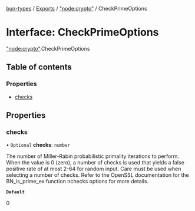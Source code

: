 [bun-types](https://oven-sh.github.io/bun-types/README.md) / [Exports](https://oven-sh.github.io/bun-types/modules.md) / ["node:crypto"](https://oven-sh.github.io/bun-types/modules/node_crypto_.md) / CheckPrimeOptions

# Interface: CheckPrimeOptions

["node:crypto"](https://oven-sh.github.io/bun-types/modules/node_crypto_.md).CheckPrimeOptions

## Table of contents

### Properties

- [checks](https://oven-sh.github.io/bun-types/interfaces/node_crypto_.CheckPrimeOptions.md#checks)

## Properties

### checks

• `Optional` **checks**: `number`

The number of Miller-Rabin probabilistic primality iterations to perform.
When the value is 0 (zero), a number of checks is used that yields a false positive rate of at most 2-64 for random input.
Care must be used when selecting a number of checks.
Refer to the OpenSSL documentation for the BN_is_prime_ex function nchecks options for more details.

**`Default`**

0
